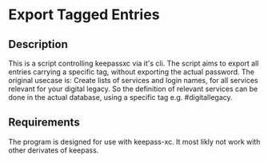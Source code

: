 # Export Tagged Entries
## Description
This is a script controlling keepassxc via it's cli. The script aims to export all entries carrying a specific tag, without exporting the actual password.
The original usecase is: Create lists of services and login names, for all services relevant for your digital legacy. So the definition of relevant services can be done in the actual database, using a specific tag e.g. #digitallegacy.

## Requirements
The program is designed for use with keepass-xc. It most likly not work with other derivates of keepass.
